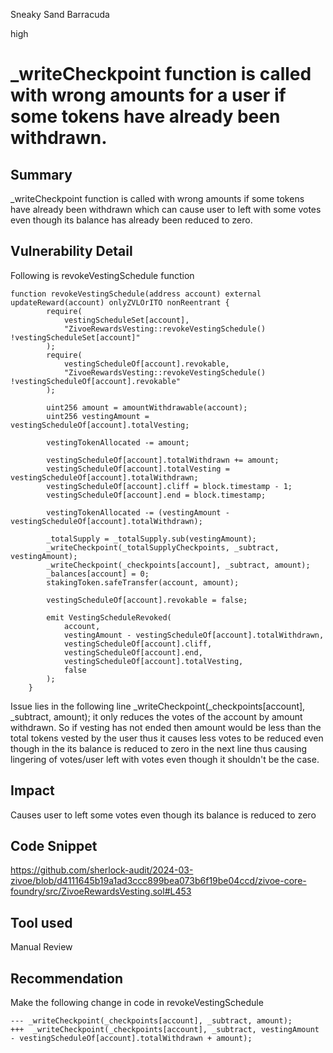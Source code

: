 Sneaky Sand Barracuda

high

# _writeCheckpoint function is called with wrong amounts for a user if some tokens have already been withdrawn.

## Summary
_writeCheckpoint function is called with wrong amounts if some tokens have already been withdrawn which can cause user to left with some votes even though its balance has already been reduced to zero.

## Vulnerability Detail
Following is revokeVestingSchedule function
```solidity
function revokeVestingSchedule(address account) external updateReward(account) onlyZVLOrITO nonReentrant {
        require(
            vestingScheduleSet[account], 
            "ZivoeRewardsVesting::revokeVestingSchedule() !vestingScheduleSet[account]"
        );
        require(
            vestingScheduleOf[account].revokable, 
            "ZivoeRewardsVesting::revokeVestingSchedule() !vestingScheduleOf[account].revokable"
        );
        
        uint256 amount = amountWithdrawable(account);
        uint256 vestingAmount = vestingScheduleOf[account].totalVesting;

        vestingTokenAllocated -= amount;

        vestingScheduleOf[account].totalWithdrawn += amount;
        vestingScheduleOf[account].totalVesting = vestingScheduleOf[account].totalWithdrawn;
        vestingScheduleOf[account].cliff = block.timestamp - 1;
        vestingScheduleOf[account].end = block.timestamp;

        vestingTokenAllocated -= (vestingAmount - vestingScheduleOf[account].totalWithdrawn);

        _totalSupply = _totalSupply.sub(vestingAmount);
        _writeCheckpoint(_totalSupplyCheckpoints, _subtract, vestingAmount);
        _writeCheckpoint(_checkpoints[account], _subtract, amount);
        _balances[account] = 0;
        stakingToken.safeTransfer(account, amount);

        vestingScheduleOf[account].revokable = false;

        emit VestingScheduleRevoked(
            account, 
            vestingAmount - vestingScheduleOf[account].totalWithdrawn, 
            vestingScheduleOf[account].cliff, 
            vestingScheduleOf[account].end, 
            vestingScheduleOf[account].totalVesting, 
            false
        );
    }
```
Issue lies in the following line 
    _writeCheckpoint(_checkpoints[account], _subtract, amount);
it only reduces the votes of the account by amount withdrawn. So if vesting has not ended then amount would be less than the total tokens vested by the user thus it causes less votes to be reduced even though in the its balance is reduced to zero in the next line thus causing lingering of votes/user left with votes even though it shouldn't be the case.
## Impact
Causes user to left some votes even though its balance is reduced to zero
## Code Snippet
https://github.com/sherlock-audit/2024-03-zivoe/blob/d4111645b19a1ad3ccc899bea073b6f19be04ccd/zivoe-core-foundry/src/ZivoeRewardsVesting.sol#L453
## Tool used

Manual Review

## Recommendation
Make the following change in code in revokeVestingSchedule
```solidity
--- _writeCheckpoint(_checkpoints[account], _subtract, amount);
+++  _writeCheckpoint(_checkpoints[account], _subtract, vestingAmount - vestingScheduleOf[account].totalWithdrawn + amount);
```
        
      